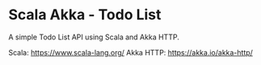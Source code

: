 # Scala Akka - Todo List
A simple Todo List API using Scala and Akka HTTP.

Scala: https://www.scala-lang.org/
Akka HTTP: https://akka.io/akka-http/
